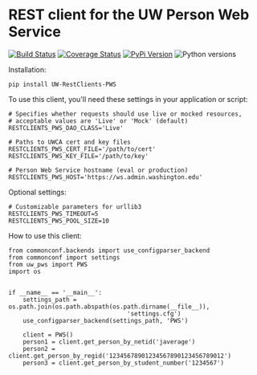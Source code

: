 # REST client for the UW Person Web Service

[![Build Status](https://github.com/uw-it-aca/uw-restclients-pws/workflows/tests/badge.svg)](https://github.com/uw-it-aca/uw-restclients-pws/actions)
[![Coverage Status](https://coveralls.io/repos/github/uw-it-aca/uw-restclients-pws/badge.svg?branch=main)](https://coveralls.io/github/uw-it-aca/uw-restclients-pws?branch=main)
[![PyPi Version](https://img.shields.io/pypi/v/uw-restclients-pws.svg)](https://pypi.python.org/pypi/uw-restclients-pws)
![Python versions](https://img.shields.io/badge/python-3.10-blue.svg)

Installation:

    pip install UW-RestClients-PWS

To use this client, you'll need these settings in your application or script:

    # Specifies whether requests should use live or mocked resources,
    # acceptable values are 'Live' or 'Mock' (default)
    RESTCLIENTS_PWS_DAO_CLASS='Live'

    # Paths to UWCA cert and key files
    RESTCLIENTS_PWS_CERT_FILE='/path/to/cert'
    RESTCLIENTS_PWS_KEY_FILE='/path/to/key'

    # Person Web Service hostname (eval or production)
    RESTCLIENTS_PWS_HOST='https://ws.admin.washington.edu'

Optional settings:

    # Customizable parameters for urllib3
    RESTCLIENTS_PWS_TIMEOUT=5
    RESTCLIENTS_PWS_POOL_SIZE=10

How to use this client:

    from commonconf.backends import use_configparser_backend
    from commonconf import settings
    from uw_pws import PWS
    import os


    if __name__ == '__main__':
        settings_path = os.path.join(os.path.abspath(os.path.dirname(__file__)),
                                     'settings.cfg')
        use_configparser_backend(settings_path, 'PWS')

        client = PWS()
        person1 = client.get_person_by_netid('javerage')
        person2 = client.get_person_by_regid('12345678901234567890123456789012')
        person3 = client.get_person_by_student_number('1234567')

